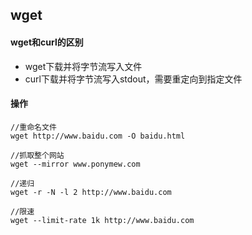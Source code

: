 ## wget

#### wget和curl的区别

* wget下载并将字节流写入文件
* curl下载并将字节流写入stdout，需要重定向到指定文件

#### 操作

```
//重命名文件
wget http://www.baidu.com -O baidu.html

//抓取整个网站
wget --mirror www.ponymew.com

//递归
wget -r -N -l 2 http://www.baidu.com

//限速
wget --limit-rate 1k http://www.baidu.com

```


